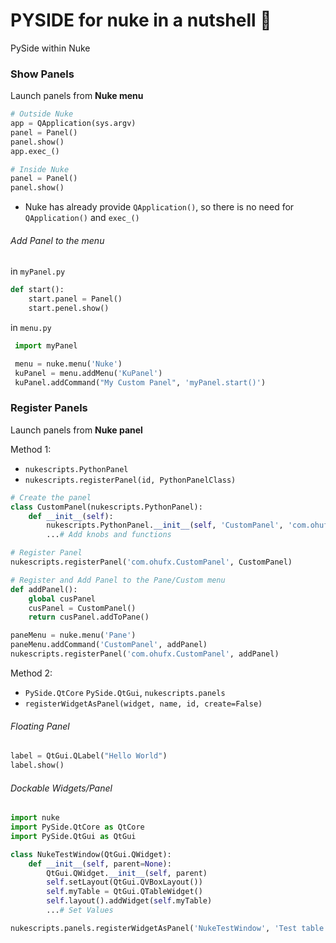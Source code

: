 # PYSIDE for nuke in a nutshell :chestnut:
PySide within Nuke

### Show Panels
Launch panels from **Nuke menu**
```Python
# Outside Nuke
app = QApplication(sys.argv)
panel = Panel()
panel.show()
app.exec_()

# Inside Nuke
panel = Panel()
panel.show()
```
- Nuke has already provide `QApplication()`, so there is no need for `QApplication()` and `exec_()`

###### Add Panel to the menu
in `myPanel.py`
```Python
def start():
    start.panel = Panel()
    start.penel.show()
```
in `menu.py`
```python
 import myPanel

 menu = nuke.menu('Nuke')
 kuPanel = menu.addMenu('KuPanel')
 kuPanel.addCommand("My Custom Panel", 'myPanel.start()')
```

### Register Panels
Launch panels from **Nuke panel**

Method 1:
-  `nukescripts.PythonPanel`
- `nukescripts.registerPanel(id, PythonPanelClass)`

```python
# Create the panel
class CustomPanel(nukescripts.PythonPanel):
    def __init__(self):
        nukescripts.PythonPanel.__init__(self, 'CustomPanel', 'com.ohufx.CustomPanel')
		...# Add knobs and functions

# Register Panel
nukescripts.registerPanel('com.ohufx.CustomPanel', CustomPanel)

# Register and Add Panel to the Pane/Custom menu
def addPanel():
    global cusPanel
    cusPanel = CustomPanel()
    return cusPanel.addToPane()

paneMenu = nuke.menu('Pane')
paneMenu.addCommand('CustomPanel', addPanel)
nukescripts.registerPanel('com.ohufx.CustomPanel', addPanel)
```

Method 2:
- `PySide.QtCore` `PySide.QtGui`, `nukescripts.panels`
- `registerWidgetAsPanel(widget, name, id, create=False)`

###### Floating Panel
```python
label = QtGui.QLabel("Hello World")
label.show()
```

###### Dockable Widgets/Panel
```python
import nuke
import PySide.QtCore as QtCore
import PySide.QtGui as QtGui

class NukeTestWindow(QtGui.QWidget):
    def __init__(self, parent=None):
        QtGui.QWidget.__init__(self, parent)
        self.setLayout(QtGui.QVBoxLayout())
        self.myTable = QtGui.QTableWidget()
		self.layout().addWidget(self.myTable)
		...# Set Values

nukescripts.panels.registerWidgetAsPanel('NukeTestWindow', 'Test table panel', 'uk.co.thefoundry.NukeTestWindow')

```
